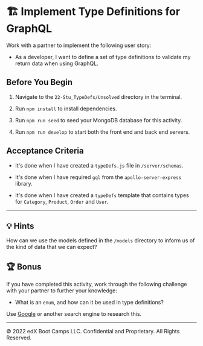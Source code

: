 # 🏗️ Implement Type Definitions for GraphQL

Work with a partner to implement the following user story:

* As a developer, I want to define a set of type definitions to validate my return data when using GraphQL.

## Before You Begin

1. Navigate to the `22-Stu_TypeDefs/Unsolved` directory in the terminal.

2. Run `npm install` to install dependencies.

3. Run `npm run seed` to seed your MongoDB database for this activity.

4. Run `npm run develop` to start both the front end and back end servers.

## Acceptance Criteria

* It's done when I have created a `typeDefs.js` file in `/server/schemas`.

* It's done when I have required `gql` from the `apollo-server-express` library.

* It's done when I have created a `typeDefs` template that contains types for `Category`, `Product`, `Order` and `User`.

---

## 💡 Hints

How can we use the models defined in the `/models` directory to inform us of the kind of data that we can expect?

## 🏆 Bonus

If you have completed this activity, work through the following challenge with your partner to further your knowledge:

* What is an `enum`, and how can it be used in type definitions?

Use [Google](https://www.google.com) or another search engine to research this.

---
© 2022 edX Boot Camps LLC. Confidential and Proprietary. All Rights Reserved.
